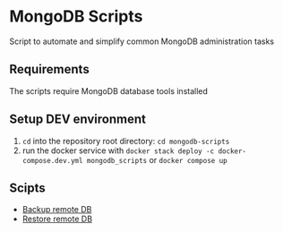 # MongoDB Scripts

Script to automate and simplify common MongoDB administration tasks

## Requirements

The scripts require MongoDB database tools installed


## Setup DEV environment

1. `cd` into the repository root directory: `cd mongodb-scripts`
1. run the docker service with `docker stack deploy -c docker-compose.dev.yml mongodb_scripts` or `docker compose up`


## Scipts

* [Backup remote DB](backup-remote-db/README.md)
* [Restore remote DB](restore-remote-db/README.md)